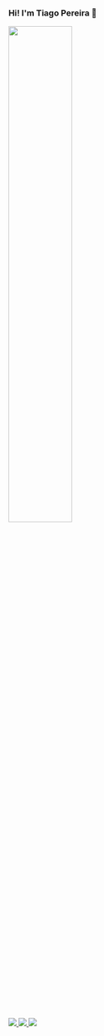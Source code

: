 ### Hi! I'm Tiago Pereira 👋
<div>
  <a href="https://github.com/tiagoopereira" target="_blank">
    <img src="https://github-readme-stats.vercel.app/api/top-langs/?username=tiagoopereira&layout=compact&langs_count=100&theme=dracula" width="50%"/>
  </a>
</div>
<div>
  <a href="https://www.linkedin.com/in/tiagopereira98" target="_blank">
    <img src="https://img.shields.io/badge/-LinkedIn-%230077B5?style=for-the-badge&logo=linkedin&logoColor=white" target="_blank">
  </a>
  <a href="https://instagram.com/tiagooliveira98_" target="_blank">
    <img src="https://img.shields.io/badge/-Instagram-%23E4405F?style=for-the-badge&logo=instagram&logoColor=white" target="_blank">
  </a>
  <a href="https://twitter.com/_tgpereira" target="_blank">
    <img src="https://img.shields.io/badge/-Twitter-%230077B5?style=for-the-badge&logo=twitter&logoColor=white" target="_blank">
  </a>
</div>
